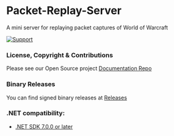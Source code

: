 # Packet-Replay-Server
A mini server for replaying packet captures of World of Warcraft

[![Support](https://img.shields.io/badge/discord-join-7289DA.svg)](https://arctium.io/discord)

### License, Copyright & Contributions

Please see our Open Source project [Documentation Repo](https://github.com/Arctium/Documentation)

### Binary Releases
You can find signed binary releases at [Releases](https://github.com/Arctium/Packet-Replay-Server//releases)

### .NET compatibility:
* [.NET SDK 7.0.0 or later](https://dotnet.microsoft.com/download/dotnet/7.0)

